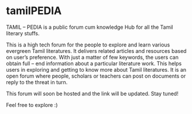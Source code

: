 # tamilPEDIA
TAMIL – PEDIA is a public forum cum knowledge Hub for all the Tamil literary stuffs. 

This is a high tech forum for the people to explore and learn various evergreen Tamil literatures. It delivers related articles and resources based on user’s preference. With just a matter of few keywords, the users can obtain full – end information about a particular literature work. This helps users in exploring and getting to know more about Tamil literatures.
It is an open forum where people, scholars or teachers can post on documents or reply to the threat in turn.

This forum will soon be hosted and the link will be updated. Stay tuned!

Feel free to explore :)
